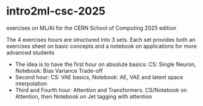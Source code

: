 # intro2ml-csc-2025

exercises on ML/AI for the CERN School of Computing 2025 edition

The 4 exercises hours are structured into 3 sets. Each set provides both an exercises sheet on basic concepts and a notebook on applications for more advanced students

- The idea is to have the first hour on absolute basics: CS: Single Neuron, Notebook: Bias Variance Trade-off
- Second hour: CS: VAE basics, Notebook: AE, VAE and latent space interpolation
- Third and Fourth hour: Attention and Transformers. CS/Notebook on Attention, then Notebook on Jet tagging with attention
  